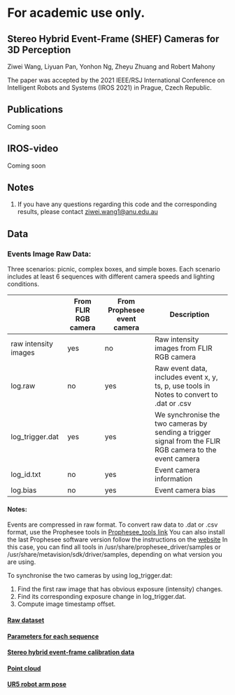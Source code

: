 # For academic use only.


## Stereo Hybrid Event-Frame (SHEF) Cameras for 3D Perception

Ziwei Wang, Liyuan Pan, Yonhon Ng, Zheyu Zhuang and Robert Mahony

The paper was accepted by the 2021 IEEE/RSJ International Conference on Intelligent Robots and Systems (IROS 2021) in Prague, Czech Republic.
   
## Publications 
Coming soon

## IROS-video
Coming soon

## Notes 
1. If you have any questions regarding this code and the corresponding results, please contact ziwei.wang1@anu.edu.au

## Data 
### Events Image Raw Data:
Three scenarios: picnic, complex boxes, and simple boxes.
Each scenario includes at least 6 sequences with different camera speeds and lighting conditions.

|                      | From FLIR RGB camera | From Prophesee event camera | Description                                                                                             |
|----------------------|----------------------|-----------------------------|---------------------------------------------------------------------------------------------------------|
| raw intensity images | yes                  | no                          | Raw intensity images from FLIR RGB camera                                                               |
| log.raw              | no                   | yes                         | Raw event data, includes event x, y, ts, p, use tools in Notes to convert to .dat or .csv                                                                  |
| log_trigger.dat      | yes                  | yes                         | We synchronise the two cameras by sending a trigger signal from the FLIR RGB camera to the event camera |
| log_id.txt           | no                   | yes                         | Event camera information                                                                                |
| log.bias             | no                   | yes                         | Event camera bias                                                                                       |

#### Notes: 
Events are compressed in raw format. To convert raw data to .dat or .csv format, use the Prophesee tools in [Prophesee_tools link](https://anu365-my.sharepoint.com/:f:/g/personal/u6456661_anu_edu_au/EgqGLGx573ZOnbobjQZMT1YBO-7eSgtCtZivu72CxdMz8Q?e=hceb06)
You can also install the last Prophesee software version follow the instructions on the [website](https://support.prophesee.ai/portal/en/kb/articles/linux-software#Prerequisites)
In this case, you can find all tools in /usr/share/prophesee_driver/samples or /usr/share/metavision/sdk/driver/samples, depending on what version you are using.

To synchronise the two cameras by using log_trigger.dat:
1. Find the first raw image that has obvious exposure (intensity) changes.
2. Find its corresponding exposure change in log_trigger.dat. 
3. Compute image timestamp offset.

#### [Raw dataset](https://anu365-my.sharepoint.com/:f:/g/personal/u6456661_anu_edu_au/Ep_N2D67rfZDv9Ps9D7LOjMBpU7mIChHIQBLkW1dKbcnug?e=q2tGXu)

#### [Parameters for each sequence](https://docs.google.com/spreadsheets/d/1so2S-R-0OyHtPx6rzRnHimwNJFnQP-UNSiHOV1cqRFM/edit?usp=sharing)

#### [Stereo hybrid event-frame calibration data](https://anu365-my.sharepoint.com/:f:/g/personal/u6456661_anu_edu_au/EhBpyboR6vFMpVS542vnepMBDW5pCX2Ydu6-K2cx4IAO4w?e=lahziB)

#### [Point cloud](https://anu365-my.sharepoint.com/:f:/g/personal/u6456661_anu_edu_au/Egwt0pIEaJ9AqrHuImMSupgBJ7WmxOEFV5KCtJreVsoH_g?e=RKmKOp)

#### [UR5 robot arm pose](https://anu365-my.sharepoint.com/:f:/g/personal/u6456661_anu_edu_au/ErQDYXOfZ5FKoziHVxyqusgBN4JwASJUh8ue_Hsah9Aclw?e=GfjUQa)
